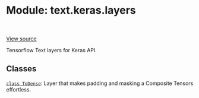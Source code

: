 <div itemscope itemtype="http://developers.google.com/ReferenceObject">
<meta itemprop="name" content="text.keras.layers" />
<meta itemprop="path" content="Stable" />
</div>

# Module: text.keras.layers

<!-- Insert buttons and diff -->

<table class="tfo-notebook-buttons tfo-api" align="left">
</table>

<a target="_blank" href="https://github.com/tensorflow/text/tree/master/tensorflow_text/python/keras/layers/__init__.py">View
source</a>

Tensorflow Text layers for Keras API.

## Classes

[`class ToDense`](../../text/keras/layers/ToDense.md): Layer that makes padding
and masking a Composite Tensors effortless.
